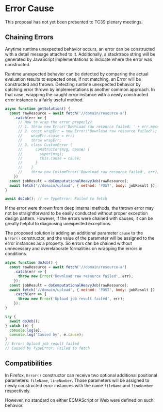 # Error Cause

This proposal has not yet been presented to TC39 plenary meetings.

## Chaining Errors

Anytime runtime unexpected behavior occurs, an error can be constructed
with a detail message attached to it. Additionally, a stacktrace string will
be generated by JavaScript implementations to indicate where the error was
constructed.

Runtime unexpected behavior can be detected by comparing the actual evaluation
results to expected ones, if not matching, an Error will be constructed and
thrown. Detecting runtime unexpected behavior by catching error thrown by
implementations is another common approach. In that case, wrapping the caught
error instance with a newly constructed error instance is a fairly useful
method.

```js
async function getSolution() {
  const rawResource = await fetch('//domain/resource-a')
    .catch(err => {
      // How to wrap the error properly?
      // 1. throw new Error('Download raw resource failed: ' + err.message);
      // 2. const wrapErr = new Error('Download raw resource failed');
      //    wrapErr.cause = err;
      //    throw wrapErr;
      // 3. class CustomError {
      //      constructor(msg, cause) {
      //        super(msg);
      //        this.cause = cause;
      //      }
      //    }
      //    throw new CustomError('Download raw resource failed', err);
    })
  const jobResult = doComputationalHeavyJob(rawResource);
  await fetch('//domain/upload', { method: 'POST', body: jobResult });
}

await doJob(); // => TypeError: Failed to fetch
```

If the error were thrown from deep internal methods, the thrown error may not
be straightforward to be easily conducted without proper exception design
pattern. However, if the errors were chained with causes, it can be greatly
helpful to diagnosing unexpected exceptions.

The proposed solution is adding an additional parameter `cause` to the
`Error()` constructor, and the value of the parameter will be assigned to
the error instances as a property. So errors can be chained without 
unnecessary and overelaborate formalities on wrapping the errors in 
conditions.

```js
async function doJob() {
  const rawResource = await fetch('//domain/resource-a')
    .catch(err => {
      throw new Error('Download raw resource failed', err);
    });
  const jobResult = doComputationalHeavyJob(rawResource);
  await fetch('//domain/upload', { method: 'POST', body: jobResult })
    .catch(err => {
      throw new Error('Upload job result failed', err);
    });
}

try {
  await doJob();
} catch (e) {
  console.log(e);
  console.log('Caused by', e.cause);
}
// Error: Upload job result failed
// Caused by TypeError: Failed to fetch
```

## Compatibilities

In Firefox, `Error()` constructor can receive two optional additional
positional parameters: `fileName`, `lineNumber`. Those parameters will be
assigned to newly constructed error instances with the name `fileName` and
`lineNumber` respectively.

However, no standard on either ECMAScript or Web were defined on such behavior.
